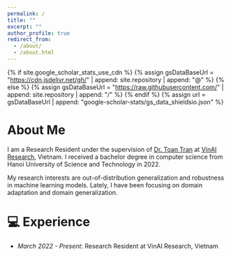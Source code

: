 ```yaml
---
permalink: /
title: ""
excerpt: ""
author_profile: true
redirect_from:
  - /about/
  - /about.html
---
```


{% if site.google_scholar_stats_use_cdn %}
{% assign gsDataBaseUrl = "https://cdn.jsdelivr.net/gh/" | append: site.repository | append: "@" %}
{% else %}
{% assign gsDataBaseUrl = "https://raw.githubusercontent.com/" | append: site.repository | append: "/" %}
{% endif %}
{% assign url = gsDataBaseUrl | append: "google-scholar-stats/gs_data_shieldsio.json" %}

<span class='anchor' id='about-me'></span>

# About Me

I am a Research Resident under the supervision of [Dr. Toan Tran](https://scholar.google.com.au/citations?user=PnwSuNMAAAAJ&hl=en) at [VinAI Research](https://www.vinai.io), Vietnam. I received a bachelor degree in computer science from Hanoi University of Science and Technology in 2022.

My research interests are out-of-distribution generalization and robustness in machine learning models. Lately, I have been focusing on domain adaptation and domain generalization.

<!-- My research interest includes neural machine translation and computer vision. I have published more than 100 papers at the top international AI conferences with total <a href='https://scholar.google.com/citations?user=DhtAFkwAAAAJ'>google scholar citations <strong><span id='total_cit'>260000+</span></strong></a> (You can also use google scholar badge <a href='https://scholar.google.com/citations?user=DhtAFkwAAAAJ'><img src="https://img.shields.io/endpoint?url={{ url | url_encode }}&logo=Google%20Scholar&labelColor=f6f6f6&color=9cf&style=flat&label=citations"></a>). -->

<!-- # 🔥 News -->

<!-- - *January 2023*: Our paper [Distributionally Robust Recourse Action](https://openreview.net/forum?id=E3ip6qBLF7) is accepted to ICLR 2023! -->
<!-- - *January 2023*: Our paper [Feasible Recourse Plan via Diverse Interpolation](https://arxiv.org/abs/2302.11213) is accepted to AISTATS 2023! -->

<!-- <details> -->
<!--   <summary>Old news in 2022</summary> -->

<!--   <div markdown="1"> -->
<!--   - *October 2022*: We are awarded an honorable mention at 2022 INFORMS Undergraduate Operations Research Prize! -->
<!--   - *May 2022*: One paper accepted to UAI 2022! -->
<!--   - *January 2022*: One paper accepted to ICLR 2022! -->
<!--   </div> -->

<!-- </details> -->





<!-- # 📝 Publications -->

<!-- <div class='paper-box'><div class='paper-box-image'><div><div class="badge">CVPR 2016</div><img src='images/500x300.png' alt="sym" width="100%"></div></div>
<div class='paper-box-text' markdown="1">

[Deep Residual Learning for Image Recognition](https://openaccess.thecvf.com/content_cvpr_2016/papers/He_Deep_Residual_Learning_CVPR_2016_paper.pdf)

**Kaiming He**, Xiangyu Zhang, Shaoqing Ren, Jian Sun

[**Project**](https://scholar.google.com/citations?view_op=view_citation&hl=zh-CN&user=DhtAFkwAAAAJ&citation_for_view=DhtAFkwAAAAJ:ALROH1vI_8AC) <strong><span class='show_paper_citations' data='DhtAFkwAAAAJ:ALROH1vI_8AC'></span></strong>
- Lorem ipsum dolor sit amet, consectetur adipiscing elit. Vivamus ornare aliquet ipsum, ac tempus justo dapibus sit amet.
</div>
</div> -->



<!-- <div class='paper-box'><div class='paper-box-image'><div><div class="badge">ICML 2022</div><img src='images/GSAT.png' alt="sym" width="100%"></div></div>
<div class='paper-box-text' markdown="1">

[Interpretable and Generalizable Graph Learning via Stochastic Attention Mechanism](https://arxiv.org/abs/2201.12987) \\
**Siqi Miao**, Miaoyuan Liu, Pan Li, **ICML 2022**

<a href="https://github.com/Graph-COM/GSAT"><img src="https://img.shields.io/github/stars/Graph-COM/GSAT?style=social&label=Code+Stars" alt=""></a>
</div>
</div> -->

<!-- <div class='paper-box'><div class='paper-box-image'><div><div class="badge">ICLR 2023</div><img src='images/dirrac.png' alt="sym" width="100%"></div></div> -->
<!-- <div class='paper-box-text' markdown="1"> -->

<!-- [Distributionally Robust Recourse Action](https://openreview.net/forum?id=E3ip6qBLF7) \\ -->
<!-- **Duy Nguyen**, Ngoc Bui, and Viet Anh Nguyen. \\ -->
<!-- The Eleventh International Conference on Learning Representations (ICLR), 2023. \\ -->
<!-- <a href="https://openreview.net/forum?id=E3ip6qBLF7"><img alt="License" src="https://img.shields.io/static/v1?label=Pub&message=ICLR 2023&color=blue"></a> -->
<!-- <a href="https://arxiv.org/abs/2302.11211"><img src="https://img.shields.io/badge/-Paper-grey?logo=gitbook&logoColor=white" alt="Paper"></a> -->
<!-- <a href="https://github.com/duykhuongnguyen/DiRRAc"><img src="https://img.shields.io/badge/-Github-grey?logo=github" alt="Github"></a> -->
<!-- <a href="https://colab.research.google.com/drive/1t0_4BxEJ0XncyYvn_VyEQhxwNMvtSUNx?usp=sharing"><img src="https://colab.research.google.com/assets/colab-badge.svg" alt="Colab"></a> -->
<!-- <a href="https://proceedings.mlr.press/v162/miao22a.html"> <img alt="License" src="https://img.shields.io/static/v1?label=Pub&message=ICML%2722&color=blue"> </a> -->

<!-- </div> -->
<!-- </div> -->


<!-- <div class='paper-box'><div class='paper-box-image'><div><div class="badge">AISTATS 2023</div><img src='images/frpd.png' alt="sym" width="100%"></div></div> -->
<!-- <div class='paper-box-text' markdown="1"> -->

<!-- [Feasible Recourse Plan via Diverse Interpolation](https://arxiv.org/abs/2302.11213) \\ -->
<!-- **Duy Nguyen**, Ngoc Bui, and Viet Anh Nguyen. \\ -->
<!-- The 26th International Conference on Artificial Intelligence and Statistics (AISTATS), 2023. \\ -->
<!-- <a href="https://arxiv.org/abs/2302.11213"><img alt="License" src="https://img.shields.io/static/v1?label=Pub&message=AISTATS 2023&color=blue"></a>  -->
<!-- <a href="https://arxiv.org/abs/2302.11213"><img src="https://img.shields.io/badge/-Paper-grey?logo=gitbook&logoColor=white" alt="Paper"></a> -->
<!-- <a href="https://github.com/duykhuongnguyen/recourse-plan-diverse-interpolation"><img src="https://img.shields.io/badge/-Github-grey?logo=github" alt="Github"></a> -->


<!-- # 🎖 Honors and Awards -->
<!-- - *October 2022*: Honorable Mention - INFORMS Undergraduate Operations Research Prize -->
<!-- - *October 2022*: Best Thesis Presentation Award - Hanoi University of Science and Technology -->
<!-- - *September 2019*: Excellence Scholarship for the academic year - Hanoi University of Science and Technology -->

<!-- # 💬 Invited Talks
- *2022.11*, Inter-Experimental LHC Machine Learning Working Group, CERN
- *2022.10*, Department of Physics, Purdue University
- *2022.08*, AI Time
- *2022.07*, Fast Machine Learning Lab
-->

<!-- # 📖 Educations
- *2019.06 - 2022.04 (now)*, Lorem ipsum dolor sit amet, consectetur adipiscing elit. Vivamus ornare aliquet ipsum, ac tempus justo dapibus sit amet.
- *2015.09 - 2019.06*, Lorem ipsum dolor sit amet, consectetur adipiscing elit. Vivamus ornare aliquet ipsum, ac tempus justo dapibus sit amet.

# 💬 Invited Talks
- *2021.06*, Lorem ipsum dolor sit amet, consectetur adipiscing elit. Vivamus ornare aliquet ipsum, ac tempus justo dapibus sit amet.
- *2021.03*, Lorem ipsum dolor sit amet, consectetur adipiscing elit. Vivamus ornare aliquet ipsum, ac tempus justo dapibus sit amet.  \| [\[video\]](https://github.com/) -->

# 💻 Experience
- *March 2022 - Present*: Research Resident at VinAI Research, Vietnam
